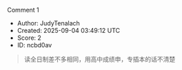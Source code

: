 Comment 1

- Author: JudyTenalach
- Created: 2025-09-04 03:49:12 UTC
- Score: 2
- ID: ncbd0av

> 读全日制差不多相同，用高中成绩申，专插本的话不清楚
